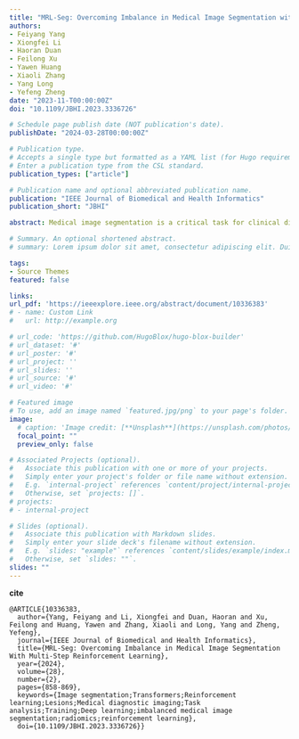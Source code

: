 ```yaml
---
title: "MRL-Seg: Overcoming Imbalance in Medical Image Segmentation with Multi-Step Reinforcement Learning"
authors:
- Feiyang Yang
- Xiongfei Li
- Haoran Duan 
- Feilong Xu
- Yawen Huang
- Xiaoli Zhang
- Yang Long
- Yefeng Zheng
date: "2023-11-T00:00:00Z"
doi: "10.1109/JBHI.2023.3336726"

# Schedule page publish date (NOT publication's date).
publishDate: "2024-03-28T00:00:00Z"

# Publication type.
# Accepts a single type but formatted as a YAML list (for Hugo requirements).
# Enter a publication type from the CSL standard.
publication_types: ["article"]

# Publication name and optional abbreviated publication name.
publication: "IEEE Journal of Biomedical and Health Informatics"
publication_short: "JBHI"

abstract: Medical image segmentation is a critical task for clinical diagnosis and research. However, dealing with highly imbalanced data remains a significant challenge in this domain, where the region of interest (ROI) may exhibit substantial variations across different slices. This presents a significant hurdle to medical image segmentation, as conventional segmentation methods may either overlook the minority class or overly emphasize the majority class, ultimately leading to a decrease in the overall generalization ability of the segmentation results. To overcome this, we propose a novel approach based on multi-step reinforcement learning, which integrates prior knowledge of medical images and pixel-wise segmentation difficulty into the reward function. Our method treats each pixel as an individual agent, utilizing diverse actions to evaluate its relevance for segmentation. To validate the effectiveness of our approach, we conduct experiments on four imbalanced medical datasets, and the results show that our approach surpasses other state-of-the-art methods in highly imbalanced scenarios. These findings hold substantial implications for clinical diagnosis and research.

# Summary. An optional shortened abstract.
# summary: Lorem ipsum dolor sit amet, consectetur adipiscing elit. Duis posuere tellus ac convallis placerat. Proin tincidunt magna sed ex sollicitudin condimentum.

tags:
- Source Themes
featured: false

links:
url_pdf: 'https://ieeexplore.ieee.org/abstract/document/10336383'
# - name: Custom Link
#   url: http://example.org

# url_code: 'https://github.com/HugoBlox/hugo-blox-builder'
# url_dataset: '#'
# url_poster: '#'
# url_project: ''
# url_slides: ''
# url_source: '#'
# url_video: '#'

# Featured image
# To use, add an image named `featured.jpg/png` to your page's folder. 
image:
  # caption: 'Image credit: [**Unsplash**](https://unsplash.com/photos/s9CC2SKySJM)'
  focal_point: ""
  preview_only: false

# Associated Projects (optional).
#   Associate this publication with one or more of your projects.
#   Simply enter your project's folder or file name without extension.
#   E.g. `internal-project` references `content/project/internal-project/index.md`.
#   Otherwise, set `projects: []`.
# projects:
# - internal-project

# Slides (optional).
#   Associate this publication with Markdown slides.
#   Simply enter your slide deck's filename without extension.
#   E.g. `slides: "example"` references `content/slides/example/index.md`.
#   Otherwise, set `slides: ""`.
slides: ""
---
```


<!-- {{% callout note %}}
Create your slides in Markdown - click the *Slides* button to check out the example.
{{% /callout %}} -->

**cite** 
```
@ARTICLE{10336383,
  author={Yang, Feiyang and Li, Xiongfei and Duan, Haoran and Xu, Feilong and Huang, Yawen and Zhang, Xiaoli and Long, Yang and Zheng, Yefeng},
  journal={IEEE Journal of Biomedical and Health Informatics}, 
  title={MRL-Seg: Overcoming Imbalance in Medical Image Segmentation With Multi-Step Reinforcement Learning}, 
  year={2024},
  volume={28},
  number={2},
  pages={858-869},
  keywords={Image segmentation;Transformers;Reinforcement learning;Lesions;Medical diagnostic imaging;Task analysis;Training;Deep learning;imbalanced medical image segmentation;radiomics;reinforcement learning},
  doi={10.1109/JBHI.2023.3336726}}
```


<!-- Add the publication's **full text** or **supplementary notes** here. You can use rich formatting such as including [code, math, and images](https://docs.hugoblox.com/content/writing-markdown-latex/). -->
